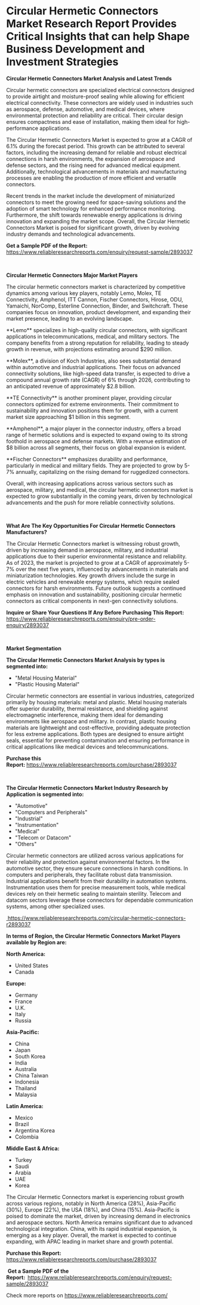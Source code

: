 <p><h1>Circular Hermetic Connectors Market Research Report Provides Critical Insights that can help Shape Business Development and Investment Strategies</h1></p><p><strong>Circular Hermetic Connectors Market Analysis and Latest Trends</strong></p>
<p><p>Circular hermetic connectors are specialized electrical connectors designed to provide airtight and moisture-proof sealing while allowing for efficient electrical connectivity. These connectors are widely used in industries such as aerospace, defense, automotive, and medical devices, where environmental protection and reliability are critical. Their circular design ensures compactness and ease of installation, making them ideal for high-performance applications.</p><p>The Circular Hermetic Connectors Market is expected to grow at a CAGR of 6.1% during the forecast period. This growth can be attributed to several factors, including the increasing demand for reliable and robust electrical connections in harsh environments, the expansion of aerospace and defense sectors, and the rising need for advanced medical equipment. Additionally, technological advancements in materials and manufacturing processes are enabling the production of more efficient and versatile connectors.</p><p>Recent trends in the market include the development of miniaturized connectors to meet the growing need for space-saving solutions and the adoption of smart technology for enhanced performance monitoring. Furthermore, the shift towards renewable energy applications is driving innovation and expanding the market scope. Overall, the Circular Hermetic Connectors Market is poised for significant growth, driven by evolving industry demands and technological advancements.</p></p>
<p><strong>Get a Sample PDF of the Report:&nbsp;</strong> <a href="https://www.reliableresearchreports.com/enquiry/request-sample/2893037?utm_campaign=3364&utm_medium=2&utm_source=Github&utm_content=ia&utm_term=15032025&utm_id=circular-hermetic-connectors">https://www.reliableresearchreports.com/enquiry/request-sample/2893037</a></p>
<p>&nbsp;</p>
<p><strong>Circular Hermetic Connectors Major Market Players</strong></p>
<p><p>The circular hermetic connectors market is characterized by competitive dynamics among various key players, notably Lemo, Molex, TE Connectivity, Amphenol, ITT Cannon, Fischer Connectors, Hirose, ODU, Yamaichi, NorComp, Esterline Connection, Binder, and Switchcraft. These companies focus on innovation, product development, and expanding their market presence, leading to an evolving landscape.</p><p>**Lemo** specializes in high-quality circular connectors, with significant applications in telecommunications, medical, and military sectors. The company benefits from a strong reputation for reliability, leading to steady growth in revenue, with projections estimating around $290 million.</p><p>**Molex**, a division of Koch Industries, also sees substantial demand within automotive and industrial applications. Their focus on advanced connectivity solutions, like high-speed data transfer, is expected to drive a compound annual growth rate (CAGR) of 6% through 2026, contributing to an anticipated revenue of approximately $2.8 billion.</p><p>**TE Connectivity** is another prominent player, providing circular connectors optimized for extreme environments. Their commitment to sustainability and innovation positions them for growth, with a current market size approaching $1 billion in this segment.</p><p>**Amphenol**, a major player in the connector industry, offers a broad range of hermetic solutions and is expected to expand owing to its strong foothold in aerospace and defense markets. With a revenue estimation of $8 billion across all segments, their focus on global expansion is evident.</p><p>**Fischer Connectors** emphasizes durability and performance, particularly in medical and military fields. They are projected to grow by 5-7% annually, capitalizing on the rising demand for ruggedized connectors.</p><p>Overall, with increasing applications across various sectors such as aerospace, military, and medical, the circular hermetic connectors market is expected to grow substantially in the coming years, driven by technological advancements and the push for more reliable connectivity solutions.</p></p>
<p>&nbsp;</p>
<p><strong>What Are The Key Opportunities For Circular Hermetic Connectors Manufacturers?</strong></p>
<p><p>The Circular Hermetic Connectors market is witnessing robust growth, driven by increasing demand in aerospace, military, and industrial applications due to their superior environmental resistance and reliability. As of 2023, the market is projected to grow at a CAGR of approximately 5-7% over the next five years, influenced by advancements in materials and miniaturization technologies. Key growth drivers include the surge in electric vehicles and renewable energy systems, which require sealed connectors for harsh environments. Future outlook suggests a continued emphasis on innovation and sustainability, positioning circular hermetic connectors as critical components in next-gen connectivity solutions.</p></p>
<p><strong>Inquire or Share Your Questions If Any Before Purchasing This Report:</strong> <a href="https://www.reliableresearchreports.com/enquiry/pre-order-enquiry/2893037?utm_campaign=3364&utm_medium=2&utm_source=Github&utm_content=ia&utm_term=15032025&utm_id=circular-hermetic-connectors">https://www.reliableresearchreports.com/enquiry/pre-order-enquiry/2893037</a></p>
<p>&nbsp;</p>
<p><strong>Market Segmentation</strong></p>
<p><strong>The Circular Hermetic Connectors Market Analysis by types is segmented into:</strong></p>
<p><ul><li>"Metal Housing Material"</li><li>"Plastic Housing Material"</li></ul></p>
<p><p>Circular hermetic connectors are essential in various industries, categorized primarily by housing materials: metal and plastic. Metal housing materials offer superior durability, thermal resistance, and shielding against electromagnetic interference, making them ideal for demanding environments like aerospace and military. In contrast, plastic housing materials are lightweight and cost-effective, providing adequate protection for less extreme applications. Both types are designed to ensure airtight seals, essential for preventing contamination and ensuring performance in critical applications like medical devices and telecommunications.</p></p>
<p><strong>Purchase this Report:&nbsp;</strong><a href="https://www.reliableresearchreports.com/purchase/2893037?utm_campaign=3364&utm_medium=2&utm_source=Github&utm_content=ia&utm_term=15032025&utm_id=circular-hermetic-connectors">https://www.reliableresearchreports.com/purchase/2893037</a></p>
<p>&nbsp;</p>
<p><strong>The Circular Hermetic Connectors Market Industry Research by Application is segmented into:</strong></p>
<p><ul><li>"Automotive"</li><li>"Computers and Peripherals"</li><li>"Industrial"</li><li>"Instrumentation"</li><li>"Medical"</li><li>"Telecom or Datacom"</li><li>"Others"</li></ul></p>
<p><p>Circular hermetic connectors are utilized across various applications for their reliability and protection against environmental factors. In the automotive sector, they ensure secure connections in harsh conditions. In computers and peripherals, they facilitate robust data transmission. Industrial applications benefit from their durability in automation systems. Instrumentation uses them for precise measurement tools, while medical devices rely on their hermetic sealing to maintain sterility. Telecom and datacom sectors leverage these connectors for dependable communication systems, among other specialized uses.</p></p>
<p><a href="https://www.reliableresearchreports.com/circular-hermetic-connectors-r2893037?utm_campaign=3364&utm_medium=2&utm_source=Github&utm_content=ia&utm_term=15032025&utm_id=circular-hermetic-connectors">&nbsp;https://www.reliableresearchreports.com/circular-hermetic-connectors-r2893037</a></p>
<p><strong>In terms of Region, the Circular Hermetic Connectors Market Players available by Region are:</strong></p>
<p>
    <p> <strong> North America: </strong>
        <ul>
            <li>United States</li>
            <li>Canada</li>
        </ul>
        </p> 
    <p> <strong> Europe: </strong>
        <ul>
            <li>Germany</li>
            <li>France</li>
            <li>U.K.</li>
            <li>Italy</li>
            <li>Russia</li>
        </ul>
        </p> 
    <p> <strong> Asia-Pacific: </strong>
        <ul>
            <li>China</li>
            <li>Japan</li>
            <li>South Korea</li>
            <li>India</li>
            <li>Australia</li>
            <li>China Taiwan</li>
            <li>Indonesia</li>
            <li>Thailand</li>
            <li>Malaysia</li>
        </ul>
        </p> 
    <p> <strong> Latin America: </strong>
        <ul>
            <li>Mexico</li>
            <li>Brazil</li>
            <li>Argentina Korea</li>
            <li>Colombia</li>
        </ul>
        </p> 
    <p> <strong> Middle East & Africa: </strong>
        <ul>
            <li>Turkey</li>
            <li>Saudi</li>
            <li>Arabia</li>
            <li>UAE</li>
            <li>Korea</li>
        </ul>
    </p>
    </p>
<p><p>The Circular Hermetic Connectors market is experiencing robust growth across various regions, notably in North America (28%), Asia-Pacific (30%), Europe (22%), the USA (18%), and China (15%). Asia-Pacific is poised to dominate the market, driven by increasing demand in electronics and aerospace sectors. North America remains significant due to advanced technological integration. China, with its rapid industrial expansion, is emerging as a key player. Overall, the market is expected to continue expanding, with APAC leading in market share and growth potential.</p></p>
<p><strong>Purchase this Report: </strong><a href="https://www.reliableresearchreports.com/purchase/2893037?utm_campaign=3364&utm_medium=2&utm_source=Github&utm_content=ia&utm_term=15032025&utm_id=circular-hermetic-connectors">https://www.reliableresearchreports.com/purchase/2893037</a></p>
<p>&nbsp;<strong>Get a Sample PDF of the Report:&nbsp;&nbsp;</strong><a href="https://www.reliableresearchreports.com/enquiry/request-sample/2893037?utm_campaign=3364&utm_medium=2&utm_source=Github&utm_content=ia&utm_term=15032025&utm_id=circular-hermetic-connectors">https://www.reliableresearchreports.com/enquiry/request-sample/2893037</a></p>
<p><strong></strong></p>
<p>Check more reports on <a href="https://www.reliableresearchreports.com/?utm_campaign=3364&utm_medium=2&utm_source=Github&utm_content=ia&utm_term=15032025&utm_id=circular-hermetic-connectors">https://www.reliableresearchreports.com/</a></p>